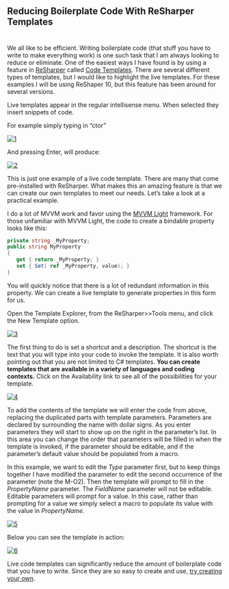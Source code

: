 ## Reducing Boilerplate Code With ReSharper Templates 
#
We all like to be efficient. Writing boilerplate code (that stuff you have to write to make everything work) is one such task that I am always looking to reduce or eliminate. One of the easiest ways I have found is by using a feature in [ReSharper](https://www.jetbrains.com/resharper/) called [Code Templates](https://www.jetbrains.com/resharper/features/code_templates.html). There are several different types of templates, but I would like to highlight the live templates. For these examples I will be using ReShaper 10, but this feature has been around for several versions.

Live templates appear in the regular intellisense menu. When selected they insert snippets of code.

For example simply typing in “ctor”

[![1](https://intellitect.com/wp-content/uploads/2015/11/1.png)](https://intellitect.com/wp-content/uploads/2015/11/1.png "Reducing Boilerplate Code with ReSharper Templates")

And pressing Enter, will produce:

[![2](https://intellitect.com/wp-content/uploads/2015/11/2.png)](https://intellitect.com/wp-content/uploads/2015/11/2.png "Reducing Boilerplate Code with ReSharper Templates")

This is just one example of a live code template. There are many that come pre-installed with ReSharper. What makes this an amazing feature is that we can create our own templates to meet our needs. Let’s take a look at a practical example.

I do a lot of MVVM work and favor using the [MVVM Light](https://www.mvvmlight.net/) framework. For those unfamiliar with MVVM Light, the code to create a bindable property looks like this:

```csharp
private string _MyProperty;
public string MyProperty
{
   get { return _MyProperty; }
   set { Set( ref _MyProperty, value); }
}
```

You will quickly notice that there is a lot of redundant information in this property. We can create a live template to generate properties in this form for us.

Open the Template Explorer, from the ReSharper>>Tools menu, and click the New Template option.

[![3](https://intellitect.com/wp-content/uploads/2015/11/3.png)](https://intellitect.com/wp-content/uploads/2015/11/3.png "Reducing Boilerplate Code with ReSharper Templates")

The first thing to do is set a shortcut and a description. The shortcut is the text that you will type into your code to invoke the template. It is also worth pointing out that you are not limited to C# templates. **You can create templates that are available in a variety of languages and coding contexts.** Click on the Availability link to see all of the possibilities for your template.

[![4](https://intellitect.com/wp-content/uploads/2015/11/4.png)](https://intellitect.com/wp-content/uploads/2015/11/4.png "Reducing Boilerplate Code with ReSharper Templates")

To add the contents of the template we will enter the code from above, replacing the duplicated parts with template parameters. Parameters are declared by surrounding the name with dollar signs. As you enter parameters they will start to show up on the right in the parameter’s list. In this area you can change the order that parameters will be filled in when the template is invoked, if the parameter should be editable, and if the parameter’s default value should be populated from a macro.

In this example, we want to edit the $Type$ parameter first, but to keep things together I have modified the parameter to edit the second occurrence of the parameter (note the M-O2). Then the template will prompt to fill in the $PropertyName$ parameter. The $FieldName$ parameter will not be editable. Editable parameters will prompt for a value. In this case, rather than prompting for a value we simply select a macro to populate its value with the value in $PropertyName$.

[![5](https://intellitect.com/wp-content/uploads/2015/11/5.png)](https://intellitect.com/wp-content/uploads/2015/11/5.png "Reducing Boilerplate Code with ReSharper Templates")

Below you can see the template in action:

[![6](https://intellitect.com/wp-content/uploads/2015/11/6.gif)](https://intellitect.com/wp-content/uploads/2015/11/6.gif "Reducing Boilerplate Code with ReSharper Templates")

Live code templates can significantly reduce the amount of boilerplate code that you have to write. Since they are so easy to create and use, [try creating your own](https://www.jetbrains.com/resharper/help/Templates__Index.html).
